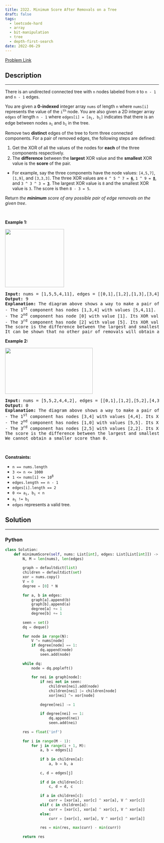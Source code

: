 ```yaml
---
title: 2322. Minimum Score After Removals on a Tree
draft: false
tags: 
  - leetcode-hard
  - array
  - bit-manipulation
  - tree
  - depth-first-search
date: 2022-06-29
---
```


[Problem Link](https://leetcode.com/problems/minimum-score-after-removals-on-a-tree/)

## Description

---
<p>There is an undirected connected tree with <code>n</code> nodes labeled from <code>0</code> to <code>n - 1</code> and <code>n - 1</code> edges.</p>

<p>You are given a <strong>0-indexed</strong> integer array <code>nums</code> of length <code>n</code> where <code>nums[i]</code> represents the value of the <code>i<sup>th</sup></code> node. You are also given a 2D integer array <code>edges</code> of length <code>n - 1</code> where <code>edges[i] = [a<sub>i</sub>, b<sub>i</sub>]</code> indicates that there is an edge between nodes <code>a<sub>i</sub></code> and <code>b<sub>i</sub></code> in the tree.</p>

<p>Remove two <strong>distinct</strong> edges of the tree to form three connected components. For a pair of removed edges, the following steps are defined:</p>

<ol>
	<li>Get the XOR of all the values of the nodes for <strong>each</strong> of the three components respectively.</li>
	<li>The <strong>difference</strong> between the <strong>largest</strong> XOR value and the <strong>smallest</strong> XOR value is the <strong>score</strong> of the pair.</li>
</ol>

<ul>
	<li>For example, say the three components have the node values: <code>[4,5,7]</code>, <code>[1,9]</code>, and <code>[3,3,3]</code>. The three XOR values are <code>4 ^ 5 ^ 7 = <u><strong>6</strong></u></code>, <code>1 ^ 9 = <u><strong>8</strong></u></code>, and <code>3 ^ 3 ^ 3 = <u><strong>3</strong></u></code>. The largest XOR value is <code>8</code> and the smallest XOR value is <code>3</code>. The score is then <code>8 - 3 = 5</code>.</li>
</ul>

<p>Return <em>the <strong>minimum</strong> score of any possible pair of edge removals on the given tree</em>.</p>

<p>&nbsp;</p>
<p><strong class="example">Example 1:</strong></p>
<img alt="" src="https://assets.leetcode.com/uploads/2022/05/03/ex1drawio.png" style="width: 193px; height: 190px;" />
<pre>
<strong>Input:</strong> nums = [1,5,5,4,11], edges = [[0,1],[1,2],[1,3],[3,4]]
<strong>Output:</strong> 9
<strong>Explanation:</strong> The diagram above shows a way to make a pair of removals.
- The 1<sup>st</sup> component has nodes [1,3,4] with values [5,4,11]. Its XOR value is 5 ^ 4 ^ 11 = 10.
- The 2<sup>nd</sup> component has node [0] with value [1]. Its XOR value is 1 = 1.
- The 3<sup>rd</sup> component has node [2] with value [5]. Its XOR value is 5 = 5.
The score is the difference between the largest and smallest XOR value which is 10 - 1 = 9.
It can be shown that no other pair of removals will obtain a smaller score than 9.
</pre>

<p><strong class="example">Example 2:</strong></p>
<img alt="" src="https://assets.leetcode.com/uploads/2022/05/03/ex2drawio.png" style="width: 287px; height: 150px;" />
<pre>
<strong>Input:</strong> nums = [5,5,2,4,4,2], edges = [[0,1],[1,2],[5,2],[4,3],[1,3]]
<strong>Output:</strong> 0
<strong>Explanation:</strong> The diagram above shows a way to make a pair of removals.
- The 1<sup>st</sup> component has nodes [3,4] with values [4,4]. Its XOR value is 4 ^ 4 = 0.
- The 2<sup>nd</sup> component has nodes [1,0] with values [5,5]. Its XOR value is 5 ^ 5 = 0.
- The 3<sup>rd</sup> component has nodes [2,5] with values [2,2]. Its XOR value is 2 ^ 2 = 0.
The score is the difference between the largest and smallest XOR value which is 0 - 0 = 0.
We cannot obtain a smaller score than 0.
</pre>

<p>&nbsp;</p>
<p><strong>Constraints:</strong></p>

<ul>
	<li><code>n == nums.length</code></li>
	<li><code>3 &lt;= n &lt;= 1000</code></li>
	<li><code>1 &lt;= nums[i] &lt;= 10<sup>8</sup></code></li>
	<li><code>edges.length == n - 1</code></li>
	<li><code>edges[i].length == 2</code></li>
	<li><code>0 &lt;= a<sub>i</sub>, b<sub>i</sub> &lt; n</code></li>
	<li><code>a<sub>i</sub> != b<sub>i</sub></code></li>
	<li><code>edges</code> represents a valid tree.</li>
</ul>


## Solution

---
### Python
``` py title='minimum-score-after-removals-on-a-tree'
class Solution:
    def minimumScore(self, nums: List[int], edges: List[List[int]]) -> int:
        N, M = len(nums), len(edges)
        
        graph = defaultdict(list)
        children = defaultdict(set)
        xor = nums.copy()
        V = 0
        degree = [0] * N
        
        for a, b in edges:
            graph[a].append(b)
            graph[b].append(a)
            degree[a] += 1
            degree[b] += 1
        
        seen = set()
        dq = deque()
        
        for node in range(N):
            V ^= nums[node]
            if degree[node] == 1:
                dq.append(node)
                seen.add(node)
        
        while dq:
            node = dq.popleft()
            
            for nei in graph[node]:
                if nei not in seen:
                    children[nei].add(node)
                    children[nei] |= children[node]
                    xor[nei] ^= xor[node]
                
                degree[nei] -= 1
                
                if degree[nei] == 1:
                    dq.append(nei)
                    seen.add(nei)
        
        res = float('inf')
        
        for i in range(M - 1):
            for j in range(i + 1, M):
                a, b = edges[i]
                
                if b in children[a]:
                    a, b = b, a
                
                c, d = edges[j]
                
                if d in children[c]:
                    c, d = d, c
                
                if a in children[c]:
                    curr = [xor[a], xor[c] ^ xor[a], V ^ xor[c]]
                elif c in children[a]:
                    curr = [xor[c], xor[a] ^ xor[c], V ^ xor[a]]
                else:
                    curr = [xor[c], xor[a], V ^ xor[c] ^ xor[a]]
                
                res = min(res, max(curr) - min(curr))
        
        return res
```

